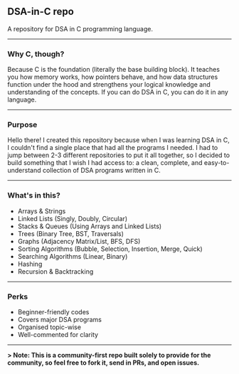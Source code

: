 ## DSA-in-C repo
A repository for DSA in C programming language. 

---

### Why C, though?
Because C is the foundation (literally the base building block). It teaches you how memory works, how pointers behave, and how data structures function under the hood and strengthens your logical knowledge and understanding of the concepts. If you can do DSA in C, you can do it in any language. 

---

### Purpose
Hello there! I created this repository because when I was learning DSA in C, I couldn't find a single place that had all the programs I needed. I had to jump between 2-3 different repositories to put it all together, so I decided to build something that I wish I had access to: a clean, complete, and easy-to-understand collection of DSA programs written in C.

---

### What's in this?
- Arrays & Strings
- Linked Lists (Singly, Doubly, Circular)
- Stacks & Queues (Using Arrays and Linked Lists)
- Trees (Binary Tree, BST, Traversals)
- Graphs (Adjacency Matrix/List, BFS, DFS)
- Sorting Algorithms (Bubble, Selection, Insertion, Merge, Quick)
- Searching Algorithms (Linear, Binary)
- Hashing
- Recursion & Backtracking

---

### Perks
- Beginner-friendly codes
- Covers major DSA programs
- Organised topic-wise
- Well-commented for clarity

---

**> Note: This is a community-first repo built solely to provide for the community, so feel free to fork it, send in PRs, and open issues.**
